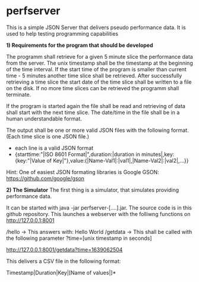 # perfserver
This is a simple JSON Server that delivers pseudo performance data. It is used to help testing programming capabilities


**1) Requirements for the program that should be developed**

The programm shall retrieve for a given 5 minute slice the performance data from the server.
The unix timestamp shall be the timestamp at the beginning of the time interval.
If the start time of the program is smaller than current time - 5 minutes another time slice shall be retrieved.
After successfully retrieving a time slice the start date of the time slice shall be written to a file on the disk.
If no more time slices can be retrieved the programm shall terminate.

If the program is started again the file shall be read and retrieving of data shall start with the next time slice.
The date/time in the file shall be in a human understandable format.

The output shall be one or more valid JSON files with the following format. (Each time slice is one JSON file.)

- each line is a valid JSON format
- {starttime:"|ISO 8601 Format|",duration:|duration in minutes|,key:{key:"|Value of Key|"},value:{|Name-Val1|:|val1|,|Name-Val2|:|val2|,...}}


Hint: One of easiest JSON formating libraries is Google GSON:  https://github.com/google/gson


**2) The Simulator**
The first thing is a simulator, that simulates providing performance data.

It can be started with java -jar perfserver-[....].jar. The source code is in this github repository.
This launches a webserver with the folliwng functions on http://127.0.0.1:8001

/hello  -> This answers with: Hello World
/getdata ->  This shall be called with the following parameter ?time=[unix timestamp in seconds]

http://127.0.0.1:8001/getdata?time=1639062504

This delivers a CSV file in the following format:

Timestamp|Duration|Key|[Name of values|]*







